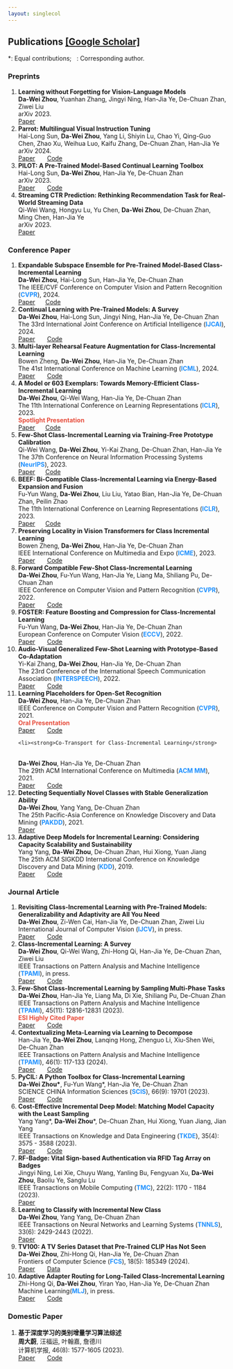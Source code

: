 ```yaml
---
layout: singlecol
---
```


<!-- ## Full Publication by Year  -->
<!-- <a href="./index.html" target="_blank">Back to Homepage</a>  -->
## Publications <a href="https://scholar.google.com/citations?user=kMNaR-YAAAAJ&hl=en" target="_blank">[Google Scholar]</a>

<!-- <a href="index.html#lcinc">page jump</a> -->

*: Equal contributions; &nbsp; <i class="fa-regular fa-envelope fa-xs"></i>: Corresponding author.

### Preprints



<ol>

 
  
  <li><strong>Learning without Forgetting for Vision-Language Models</strong>
  <br>
  <strong>Da-Wei Zhou</strong>, Yuanhan Zhang, Jingyi Ning, Han-Jia Ye, De-Chuan Zhan, Ziwei Liu
  <br>
 arXiv 2023.
  <br>
  <a href="https://arxiv.org/abs/2305.19270" target="_blank">Paper</a> &nbsp;  &nbsp;  &nbsp; 
  <!-- <a href="https://github.com/zhoudw-zdw/RevisitingCIL" target="_blank">Code</a> -->
  <br>
  </li>




<li><strong>Parrot: Multilingual Visual Instruction Tuning</strong>
  <br>
  Hai-Long Sun, <strong>Da-Wei Zhou</strong>,  Yang Li, Shiyin Lu, Chao Yi, Qing-Guo Chen, Zhao Xu, Weihua Luo, Kaifu Zhang, De-Chuan Zhan, Han-Jia Ye
  <br>
 arXiv 2024.
  <br>
  <a href="https://arxiv.org/abs/2406.02539" target="_blank">Paper</a> &nbsp;  &nbsp;  &nbsp; 
  <a href="https://github.com/AIDC-AI/Parrot" target="_blank">Code</a>
  <br>
  </li>


  <li><strong>PILOT: A Pre-Trained Model-Based Continual Learning Toolbox</strong>
  <br>
  Hai-Long Sun, <strong>Da-Wei Zhou</strong>,  Han-Jia Ye, De-Chuan Zhan
  <br>
 arXiv 2023.
  <br>
  <a href="https://arxiv.org/abs/2309.07117" target="_blank">Paper</a> &nbsp;  &nbsp;  &nbsp; 
  <a href="https://github.com/sun-hailong/LAMDA-PILOT" target="_blank">Code</a>
  <br>
  </li>

  <li><strong>Streaming CTR Prediction: Rethinking Recommendation Task for Real-World Streaming Data</strong>
  <br>
  Qi-Wei Wang, Hongyu Lu, Yu Chen, <strong>Da-Wei Zhou</strong>, De-Chuan Zhan, Ming Chen, Han-Jia Ye 
  <br>
 arXiv 2023.
  <br>
  <a href="https://arxiv.org/abs/2307.07509" target="_blank">Paper</a> &nbsp;  &nbsp;  &nbsp; 
  <br>
  </li>

  
  
</ol>

### Conference Paper

<ol>
  
   <li><strong>Expandable Subspace Ensemble for Pre-Trained Model-Based Class-Incremental Learning</strong>
  <br>
  <strong>Da-Wei Zhou</strong>, Hai-Long Sun, Han-Jia Ye,  De-Chuan Zhan
  <br>
  The IEEE/CVF Conference on Computer Vision and Pattern Recognition (<strong style="color:#1e90ff">CVPR</strong>),  2024. 
  <br>
   <a href="https://arxiv.org/abs/2403.12030" target="_blank">Paper</a>&nbsp;  &nbsp;  &nbsp;  
  <a href="https://github.com/sun-hailong/CVPR24-Ease" target="_blank">Code</a> 
  <br>
  </li>

  <li><strong>Continual Learning with Pre-Trained Models: A Survey</strong>
  <br>
  <strong>Da-Wei Zhou</strong>, Hai-Long Sun, Jingyi Ning, Han-Jia Ye, De-Chuan Zhan
  <br>
 The 33rd International Joint Conference on Artificial Intelligence (<strong style="color:#1e90ff">IJCAI</strong>),  2024. 
  <br>
  <a href="https://arxiv.org/abs/2401.16386" target="_blank">Paper</a> &nbsp;  &nbsp;  &nbsp; 
  <a href="https://github.com/sun-hailong/LAMDA-PILOT" target="_blank">Code</a>
  <br>
  </li>

  <li><strong>Multi-layer Rehearsal Feature Augmentation for Class-Incremental Learning</strong>
  <br>
  Bowen Zheng, <strong>Da-Wei Zhou</strong><sup><i class="fa-regular fa-envelope fa-xs"></i></sup>, Han-Jia Ye, De-Chuan Zhan
  <br>
 The 41st International Conference on Machine Learning (<strong style="color:#1e90ff">ICML</strong>),  2024. 
  <br>
  <a href="https://openreview.net/forum?id=aksdU1KOpT" target="_blank">Paper</a> &nbsp;  &nbsp;  &nbsp; 
  <a href="https://github.com/bwnzheng/MRFA_ICML2024" target="_blank">Code</a>
  <br>
  </li>

  <li><strong>A Model or 603 Exemplars: Towards Memory-Efficient Class-Incremental Learning</strong>
  <br>
  <strong>Da-Wei Zhou</strong>, Qi-Wei Wang, Han-Jia Ye,  De-Chuan Zhan
  <br>
  The 11th International Conference on Learning Representations (<strong style="color:#1e90ff">ICLR</strong>),  2023. 
  <br>
  <strong style="color:#e74d3c">Spotlight Presentation</strong>
  <br>
  <a href="https://arxiv.org/abs/2205.13218" target="_blank">Paper</a>&nbsp;  &nbsp;  &nbsp; 
  <a href="  https://github.com/wangkiw/ICLR23-MEMO" target="_blank">Code</a>
  <br>
  </li>
  
  <li><strong>Few-Shot Class-Incremental Learning via Training-Free Prototype Calibration</strong>
  <br>Qi-Wei Wang, <strong>Da-Wei Zhou</strong>, Yi-Kai Zhang,  De-Chuan Zhan, Han-Jia Ye<br>
  The 37th Conference on Neural Information Processing Systems (<strong style="color:#1e90ff">NeurIPS</strong>),  2023.
  <br>
   <a href="https://openreview.net/forum?id=8NAxGDdf7H" target="_blank">Paper</a>&nbsp;  &nbsp;  &nbsp; 
  <a href="https://github.com/wangkiw/TEEN" target="_blank">Code</a>
  <br>
  </li>

  

  <li><strong>BEEF: Bi-Compatible Class-Incremental Learning via Energy-Based Expansion and Fusion</strong>
  <br>Fu-Yun Wang, <strong>Da-Wei Zhou</strong>, Liu Liu, Yatao Bian, Han-Jia Ye, De-Chuan Zhan, Peilin Zhao<br>
  The 11th International Conference on Learning Representations (<strong style="color:#1e90ff">ICLR</strong>),  2023.
  <br>
  <a href="https://openreview.net/forum?id=iP77_axu0h3" target="_blank">Paper</a>&nbsp;  &nbsp;  &nbsp; 
  <a href="  https://github.com/G-U-N/ICLR23-BEEF" target="_blank">Code</a>
  <br>
  </li>

  <li><strong>Preserving Locality in Vision Transformers for Class Incremental Learning</strong>
  <br>Bowen Zheng, <strong>Da-Wei Zhou</strong>, Han-Jia Ye, De-Chuan Zhan<br>
  IEEE International Conference on Multimedia and Expo (<strong style="color:#1e90ff">ICME</strong>),  2023. 
  <!-- <br> -->
  <!-- (<strong style="color:#e74d3c">Oral Presentation</strong>) -->
  <br>
  <a href="https://arxiv.org/abs/2304.06971" target="_blank">Paper</a>  &nbsp;  &nbsp;  &nbsp; 
  <a href="https://github.com/bwnzheng/LPA_ICME2023" target="_blank">Code</a>
  <br>
  </li>

  <li><strong>Forward Compatible Few-Shot Class-Incremental Learning</strong>
  <br>
  <strong>Da-Wei Zhou</strong>, Fu-Yun Wang, Han-Jia Ye, Liang Ma, Shiliang Pu, De-Chuan Zhan
  <br>
  IEEE Conference on Computer Vision and Pattern Recognition (<strong style="color:#1e90ff">CVPR</strong>),  2022. 
  <br>
  <a href="https://arxiv.org/abs/2203.06953" target="_blank">Paper</a> &nbsp;  &nbsp;  &nbsp; 
  <a href="https://github.com/zhoudw-zdw/CVPR22-Fact" target="_blank">Code</a>
  <br>
  </li>

  <li><strong>FOSTER: Feature Boosting and Compression for Class-Incremental Learning</strong>
  <br>
  Fu-Yun Wang, <strong>Da-Wei Zhou</strong>, Han-Jia Ye, De-Chuan Zhan
  <br>
  European Conference on Computer Vision (<strong style="color:#1e90ff">ECCV</strong>),  2022. 
  <br>
  <a href="https://arxiv.org/abs/2204.04662" target="_blank">Paper</a> &nbsp;  &nbsp;  &nbsp; 
  <a href="https://github.com/G-U-N/ECCV22-FOSTER" target="_blank">Code</a>
  <br>
  </li>

  <li><strong>Audio-Visual Generalized Few-Shot Learning with Prototype-Based Co-Adaptation</strong>
    <br>
    Yi-Kai Zhang, <strong>Da-Wei Zhou</strong>, Han-Jia Ye, De-Chuan Zhan
    <br>
    The 23rd Conference of the International Speech Communication Association (<strong style="color:#1e90ff">INTERSPEECH</strong>),  2022. 
  <br>
  <a href="https://www.isca-speech.org/archive/interspeech_2022/zhang22k_interspeech.html" target="_blank">Paper</a> &nbsp;  &nbsp;  &nbsp; 
  <a href="https://github.com/ZhangYikaii/Proto-CAT" target="_blank">Code</a>
  <br>
  </li>

  <li><strong>Learning Placeholders for Open-Set Recognition</strong>
  <br>
  <strong>Da-Wei Zhou</strong>, Han-Jia Ye, De-Chuan Zhan
  <br>
  IEEE Conference on Computer Vision and Pattern Recognition (<strong style="color:#1e90ff">CVPR</strong>),  2021. 
  <br>
  <strong style="color:#e74d3c">Oral Presentation</strong>
  <br>
  <a href="https://arxiv.org/abs/2103.15086" target="_blank">Paper</a> &nbsp;  &nbsp;  &nbsp; 
  <a href="https://github.com/zhoudw-zdw/CVPR21-Proser" target="_blank">Code</a>
  <br>
  </li>

    <li><strong>Co-Transport for Class-Incremental Learning</strong>
<br>
<strong>Da-Wei Zhou</strong>, Han-Jia Ye, De-Chuan Zhan
<br>
The 29th ACM International Conference on Multimedia (<strong style="color:#1e90ff">ACM MM</strong>),  2021. 
  <br>
  <a href="https://arxiv.org/abs/2107.12654" target="_blank">Paper</a> &nbsp;  &nbsp;  &nbsp; 
  <a href="https://github.com/zhoudw-zdw/MM21-Coil" target="_blank">Code</a>
  <br>
  </li>

  <li><strong>Detecting Sequentially Novel Classes with Stable Generalization Ability</strong>
<br>
<strong>Da-Wei Zhou</strong>, Yang Yang, De-Chuan Zhan
<br>
The 25th Pacific-Asia Conference on Knowledge Discovery and Data Mining (<strong style="color:#1e90ff">PAKDD</strong>),  2021. 
  <br>
  <a href="https://link.springer.com/chapter/10.1007/978-3-030-75762-5_30" target="_blank">Paper</a>
  <br>
  </li>

  <li><strong>Adaptive Deep Models for Incremental Learning: Considering Capacity Scalability and Sustainability</strong>
  <br>
  Yang Yang, <strong>Da-Wei Zhou</strong>, De-Chuan Zhan, Hui Xiong, Yuan Jiang
  <br>
  The 25th ACM SIGKDD International Conference on Knowledge Discovery and Data Mining (<strong style="color:#1e90ff">KDD</strong>),  2019. 
  <!-- (<strong style="color:#e74d3c">Oral Presentation</strong>) -->
  <br>
  <a href="https://dl.acm.org/doi/10.1145/3292500.3330865" target="_blank">Paper</a> &nbsp;  &nbsp;  &nbsp; 
  <a href="https://github.com/zhoudw-zdw/KDD19-IADM" target="_blank">Code</a>
  <br>
  </li>
  
</ol>




### Journal Article




<ol>

  <li><strong>Revisiting Class-Incremental Learning with Pre-Trained Models: Generalizability and Adaptivity are All You Need</strong>
  <br>
  <strong>Da-Wei Zhou</strong>, Zi-Wen Cai, Han-Jia Ye,  De-Chuan Zhan, Ziwei Liu
  <br>
 International Journal of Computer Vision (<strong style="color:#1e90ff">IJCV</strong>), in press.
  <br>
  <a href="https://link.springer.com/article/10.1007/s11263-024-02218-0" target="_blank">Paper</a> &nbsp;  &nbsp;  &nbsp; 
  <a href="https://github.com/zhoudw-zdw/RevisitingCIL" target="_blank">Code</a>
  <br>
  </li>

  <li><strong>Class-Incremental Learning: A Survey</strong>
  <br>
  <strong>Da-Wei Zhou</strong>, Qi-Wei Wang, Zhi-Hong Qi, Han-Jia Ye,  De-Chuan Zhan, Ziwei Liu
  <br>
 IEEE Transactions on Pattern Analysis and Machine Intelligence (<strong style="color:#1e90ff">TPAMI</strong>), in press.
  <br>
  <a href="https://arxiv.org/abs/2302.03648" target="_blank">Paper</a> &nbsp;  &nbsp;  &nbsp; 
  <a href="https://github.com/zhoudw-zdw/CIL_Survey" target="_blank">Code</a>
  <br>
  </li>

  <li><strong>Few-Shot Class-Incremental Learning by Sampling Multi-Phase Tasks</strong>
  <br>
  <strong>Da-Wei Zhou</strong>, Han-Jia Ye, Liang Ma, Di Xie, Shiliang Pu, De-Chuan Zhan
  <br>
  IEEE Transactions on Pattern Analysis and Machine Intelligence (<strong style="color:#1e90ff">TPAMI</strong>), 45(11): 12816-12831 (2023).
  <br>
  <strong style="color:#e74d3c">ESI Highly Cited Paper</strong>
  <br>
  <a href="https://arxiv.org/abs/2203.17030" target="_blank">Paper</a> &nbsp;  &nbsp;  &nbsp; 
  <a href="https://github.com/zhoudw-zdw/TPAMI-Limit" target="_blank">Code</a>
  <br>
  </li>

  <li><strong>Contextualizing Meta-Learning via Learning to Decompose</strong>
  <br>
  Han-Jia Ye, <strong>Da-Wei Zhou</strong>, Lanqing Hong, Zhenguo Li, Xiu-Shen Wei, De-Chuan Zhan
  <br>
  IEEE Transactions on Pattern Analysis and Machine Intelligence (<strong style="color:#1e90ff">TPAMI</strong>), 46(1): 117-133 (2024).  <br>
  <a href="https://arxiv.org/abs/2106.08112" target="_blank">Paper</a> &nbsp;  &nbsp;  &nbsp; 
  <a href="https://github.com/zhoudw-zdw/LeadNet" target="_blank">Code</a>
  <br>
  </li>

  <li><strong>PyCIL: A Python Toolbox for Class-Incremental Learning</strong>
<br>
<strong>Da-Wei Zhou*</strong>, Fu-Yun Wang*, Han-Jia Ye, De-Chuan Zhan
<br>
SCIENCE CHINA Information Sciences (<strong style="color:#1e90ff">SCIS</strong>), 66(9): 19701 (2023).
<br>
<a href="https://arxiv.org/abs/2112.12533" target="_blank">Paper</a> &nbsp;  &nbsp;  &nbsp; 
  <a href="https://github.com/G-U-N/PyCIL" target="_blank">Code</a>
  <br>
  </li>

<li><strong>Cost-Effective Incremental Deep Model: Matching Model Capacity with the Least Sampling</strong>
<br>
Yang Yang*, <strong>Da-Wei Zhou</strong>*, De-Chuan Zhan, Hui Xiong, Yuan Jiang, Jian Yang 
<br>
IEEE Transactions on Knowledge and Data Engineering  (<strong style="color:#1e90ff">TKDE</strong>), 35(4): 3575 - 3588 (2023).
<br>
<a href="https://ieeexplore.ieee.org/document/9641751" target="_blank">Paper</a> &nbsp;  &nbsp;  &nbsp; 
  <a href="https://github.com/zhoudw-zdw/KDD19-IADM" target="_blank">Code</a>
  <br>
  </li>

  <li><strong>RF-Badge: Vital Sign-based Authentication via RFID Tag Array on Badges</strong>
<br>
Jingyi Ning, Lei Xie, Chuyu Wang, Yanling Bu, Fengyuan Xu, <strong>Da-Wei Zhou</strong>, Baoliu Ye, Sanglu Lu
<br>
IEEE Transactions on Mobile Computing  (<strong style="color:#1e90ff">TMC</strong>), 22(2): 1170 - 1184 (2023).
<br>
<a href="https://ieeexplore.ieee.org/document/9490377" target="_blank">Paper</a>
  <br>
  </li>
  
  <li><strong>Learning to Classify with Incremental New Class</strong>
<br>
<strong>Da-Wei Zhou</strong>, Yang Yang, De-Chuan Zhan
<br>
IEEE Transactions on Neural Networks and Learning Systems (<strong style="color:#1e90ff">TNNLS</strong>), 33(6): 2429-2443 (2022).
<br>
<a href="https://ieeexplore.ieee.org/document/9533187" target="_blank">Paper</a>
  <br>
  </li>

  <li><strong>TV100: A TV Series Dataset that Pre-Trained CLIP Has Not Seen</strong>
  <br>
  <strong>Da-Wei Zhou</strong>, Zhi-Hong Qi, Han-Jia Ye,  De-Chuan Zhan
  <br>
 Frontiers of Computer Science (<strong style="color:#1e90ff">FCS</strong>), 18(5): 185349 (2024).
  <br>
  <a href="https://journal.hep.com.cn/fcs/EN/10.1007/s11704-024-40217-z" target="_blank">Paper</a> &nbsp;  &nbsp;  &nbsp; 
  <a href="https://tv-100.github.io/" target="_blank">Data</a>
  <br>
  </li> 

   <li><strong>Adaptive Adapter Routing for Long-Tailed Class-Incremental Learning</strong>
  <br>
  Zhi-Hong Qi, <strong>Da-Wei Zhou</strong><sup><i class="fa-regular fa-envelope fa-xs"></i></sup>, Yiran Yao, Han-Jia Ye,  De-Chuan Zhan
  <br>
  Machine Learning(<strong style="color:#1e90ff">MLJ</strong>), in press.
  <br>
  <a href="https://arxiv.org/abs/2409.07446" target="_blank">Paper</a> &nbsp;  &nbsp;  &nbsp; 
  <a href="https://github.com/vita-qzh/APART" target="_blank">Code</a>
  <br>
  </li> 


  
</ol>

### Domestic Paper

<ol>
  
  <li><strong>基于深度学习的类别增量学习算法综述</strong>
  <br>
  <strong>周大蔚</strong>, 汪福运, 叶翰嘉, 詹德川
  <br>
  计算机学报, 46(8): 1577-1605 (2023).
  <br>
  <a href="http://cjc.ict.ac.cn/online/onlinepaper/zdw-2023730124247.pdf" target="_blank">Paper</a> &nbsp;  &nbsp;  &nbsp; 
  <a href="https://github.com/G-U-N/PyCIL" target="_blank">Code</a>
  <br>
  </li>
  
</ol>


<!-- <div style="margin:0 auto; pointer-events: none;">
<script type='text/javascript' id='clustrmaps' src='//cdn.clustrmaps.com/map_v2.js?cl=d4a373&w=200&t=tt&d=W6TBeICRe1MfdyxdWvqd7-X_0iGwVe8gbtslgWpF1H0&co=ffffff&ct=3d405b&cmo=81b29a&cmn=e07a5f'></script>
</div> -->